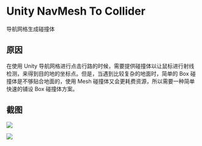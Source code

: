 # Unity NavMesh To Collider
导航网格生成碰撞体

## 原因
在使用 Unity 导航网格进行点击行路的时候，需要提供碰撞体以让鼠标进行射线检测，来得到目的地的坐标点。但是，当遇到比较复杂的地面时，简单的 Box 碰撞体是不够贴合地面的，使用 Mesh 碰撞体又会更耗费资源，所以需要一种简单快速的铺设 Box 碰撞体方案。

## 截图
![](http://img.blog.csdn.net/20171118174901435)

![](http://img.blog.csdn.net/20171118174921751)



